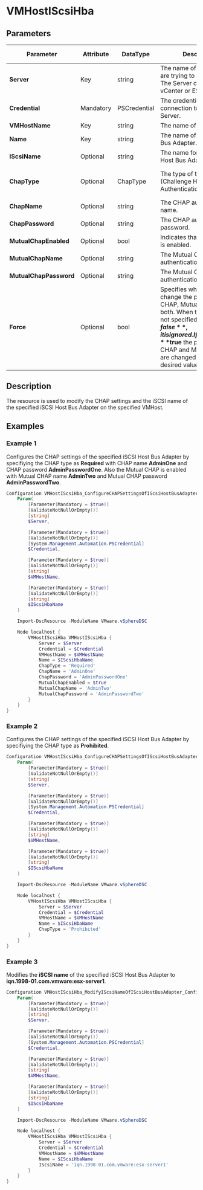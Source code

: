 # VMHostIScsiHba

## Parameters

| Parameter | Attribute | DataType | Description | Allowed Values |
| --- | --- | --- | --- | --- |
| **Server** | Key | string | The name of the Server we are trying to connect to. The Server can be a vCenter or ESXi. ||
| **Credential** | Mandatory | PSCredential | The credentials needed for connection to the specified Server. ||
| **VMHostName** | Key | string | The name of the VMHost. ||
| **Name** | Key | string | The name of the iSCSI Host Bus Adapter. ||
| **IScsiName** | Optional | string | The name for the VMHost Host Bus Adapter device. ||
| **ChapType** | Optional | ChapType | The type of the CHAP (Challenge Handshake Authentication Protocol). | Prohibited, Discouraged, Preferred, Required |
| **ChapName** | Optional | string | The CHAP authentication name. ||
| **ChapPassword** | Optional | string | The CHAP authentication password. ||
| **MutualChapEnabled** | Optional | bool | Indicates that Mutual CHAP is enabled. ||
| **MutualChapName** | Optional | string | The Mutual CHAP authentication name. ||
| **MutualChapPassword** | Optional | string | The Mutual CHAP authentication password. ||
| **Force** | Optional | bool | Specifies whether to change the password for CHAP, Mutual CHAP or both. When the property is not specified or its value is **$false**, it is ignored. If the property is **$true** the passwords for CHAP and Mutual CHAP are changed to their desired values. ||

## Description

The resource is used to modify the CHAP settings and the iSCSI name of the specified iSCSI Host Bus Adapter on the specified VMHost.

## Examples

### Example 1

Configures the CHAP settings of the specified iSCSI Host Bus Adapter by specifiying the CHAP type as **Required** with CHAP name **AdminOne** and CHAP password **AdminPasswordOne**.
Also the Mutual CHAP is enabled with Mutual CHAP name **AdminTwo** and Mutual CHAP password **AdminPasswordTwo**.

```powershell
Configuration VMHostIScsiHba_ConfigureCHAPSettingsOfIScsiHostBusAdapterWithRequiredChapType_Config {
    Param(
        [Parameter(Mandatory = $true)]
        [ValidateNotNullOrEmpty()]
        [string]
        $Server,

        [Parameter(Mandatory = $true)]
        [ValidateNotNullOrEmpty()]
        [System.Management.Automation.PSCredential]
        $Credential,

        [Parameter(Mandatory = $true)]
        [ValidateNotNullOrEmpty()]
        [string]
        $VMHostName,

        [Parameter(Mandatory = $true)]
        [ValidateNotNullOrEmpty()]
        [string]
        $IScsiHbaName
    )

    Import-DscResource -ModuleName VMware.vSphereDSC

    Node localhost {
        VMHostIScsiHba VMHostIScsiHba {
            Server = $Server
            Credential = $Credential
            VMHostName = $VMHostName
            Name = $IScsiHbaName
            ChapType = 'Required'
            ChapName = 'AdminOne'
            ChapPassword = 'AdminPasswordOne'
            MutualChapEnabled = $true
            MutualChapName = 'AdminTwo'
            MutualChapPassword = 'AdminPasswordTwo'
        }
    }
}
```

### Example 2

Configures the CHAP settings of the specified iSCSI Host Bus Adapter by specifiying the CHAP type as **Prohibited**.

```powershell
Configuration VMHostIScsiHba_ConfigureCHAPSettingsOfIScsiHostBusAdapterWithProhibitedChapType_Config {
    Param(
        [Parameter(Mandatory = $true)]
        [ValidateNotNullOrEmpty()]
        [string]
        $Server,

        [Parameter(Mandatory = $true)]
        [ValidateNotNullOrEmpty()]
        [System.Management.Automation.PSCredential]
        $Credential,

        [Parameter(Mandatory = $true)]
        [ValidateNotNullOrEmpty()]
        [string]
        $VMHostName,

        [Parameter(Mandatory = $true)]
        [ValidateNotNullOrEmpty()]
        [string]
        $IScsiHbaName
    )

    Import-DscResource -ModuleName VMware.vSphereDSC

    Node localhost {
        VMHostIScsiHba VMHostIScsiHba {
            Server = $Server
            Credential = $Credential
            VMHostName = $VMHostName
            Name = $IScsiHbaName
            ChapType = 'Prohibited'
        }
    }
}
```

### Example 3

Modifies the **iSCSI name** of the specified iSCSI Host Bus Adapter to **iqn.1998-01.com.vmware:esx-server1**.

```powershell
Configuration VMHostIScsiHba_ModifyIScsiNameOfIScsiHostBusAdapter_Config {
    Param(
        [Parameter(Mandatory = $true)]
        [ValidateNotNullOrEmpty()]
        [string]
        $Server,

        [Parameter(Mandatory = $true)]
        [ValidateNotNullOrEmpty()]
        [System.Management.Automation.PSCredential]
        $Credential,

        [Parameter(Mandatory = $true)]
        [ValidateNotNullOrEmpty()]
        [string]
        $VMHostName,

        [Parameter(Mandatory = $true)]
        [ValidateNotNullOrEmpty()]
        [string]
        $IScsiHbaName
    )

    Import-DscResource -ModuleName VMware.vSphereDSC

    Node localhost {
        VMHostIScsiHba VMHostIScsiHba {
            Server = $Server
            Credential = $Credential
            VMHostName = $VMHostName
            Name = $IScsiHbaName
            IScsiName = 'iqn.1998-01.com.vmware:esx-server1'
        }
    }
}
```
